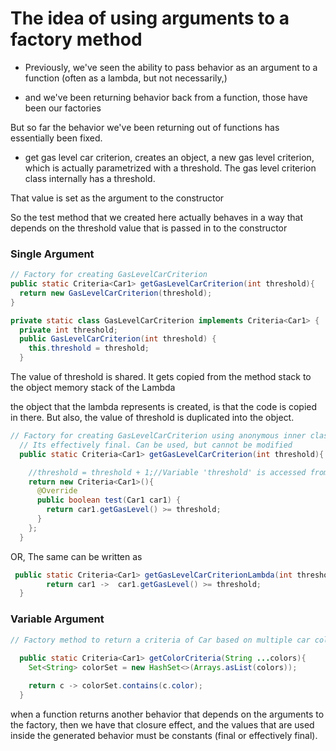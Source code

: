 # The idea of using arguments to a factory method

- Previously, we've seen the ability to pass behavior as an argument to a function (often as a lambda, but not
  necessarily,)

- and we've been returning behavior back from a function, those have been our factories

But so far the behavior we've been returning out of functions has essentially been fixed.

- get gas level car criterion, creates an object, a new gas level criterion, which is actually parametrized with a
  threshold. The gas level criterion class internally has a threshold.

That value is set as the argument to the constructor

So the test method that we created here actually behaves in a way that depends on the threshold value that is passed in
to the constructor

### Single Argument

  ```java
// Factory for creating GasLevelCarCriterion
public static Criteria<Car1> getGasLevelCarCriterion(int threshold){
    return new GasLevelCarCriterion(threshold);
  }

  private static class GasLevelCarCriterion implements Criteria<Car1> {
    private int threshold;
    public GasLevelCarCriterion(int threshold) {
      this.threshold = threshold;
    }  
```

The value of threshold is shared. It gets copied from the method stack to the object memory stack of the Lambda

the object that the lambda represents is created, is that the code is copied in there. But also, the value of threshold
is duplicated into the object.

```java
// Factory for creating GasLevelCarCriterion using anonymous inner class. Variable is shared between lambda.
  // Its effectively final. Can be used, but cannot be modified
  public static Criteria<Car1> getGasLevelCarCriterion(int threshold){

    //threshold = threshold + 1;//Variable 'threshold' is accessed from within inner class, needs to be final or effectively final
    return new Criteria<Car1>(){
      @Override
      public boolean test(Car1 car1) {
        return car1.getGasLevel() >= threshold;
      }
    };
  }
```

OR, The same can be written as

```java
 public static Criteria<Car1> getGasLevelCarCriterionLambda(int threshold){
        return car1 ->  car1.getGasLevel() >= threshold;
  }
```

### Variable Argument

```java
// Factory method to return a criteria of Car based on multiple car color
  
  public static Criteria<Car1> getColorCriteria(String ...colors){
    Set<String> colorSet = new HashSet<>(Arrays.asList(colors));

    return c -> colorSet.contains(c.color);
  }
```

when a function returns another behavior that depends on the arguments to the factory, then we have that closure effect,
and the values that are used inside the generated behavior must be constants (final or effectively final). 
